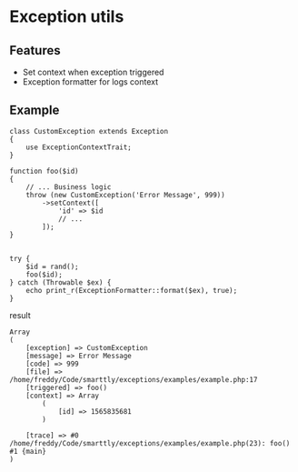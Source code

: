# Exception utils

## Features

* Set context when exception triggered
* Exception formatter for logs context


## Example

```
class CustomException extends Exception
{
    use ExceptionContextTrait;
}

function foo($id)
{
    // ... Business logic
    throw (new CustomException('Error Message', 999))
        ->setContext([
            'id' => $id
            // ...
        ]);
}


try {
    $id = rand();
    foo($id);
} catch (Throwable $ex) {
    echo print_r(ExceptionFormatter::format($ex), true);
}
```

result

```
Array
(
    [exception] => CustomException
    [message] => Error Message
    [code] => 999
    [file] => /home/freddy/Code/smarttly/exceptions/examples/example.php:17
    [triggered] => foo()
    [context] => Array
        (
            [id] => 1565835681
        )

    [trace] => #0 /home/freddy/Code/smarttly/exceptions/examples/example.php(23): foo()
#1 {main}
)
```
